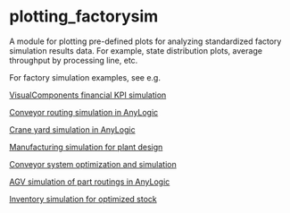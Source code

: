 # plotting_factorysim
A module for plotting pre-defined plots for analyzing standardized factory simulation results data. For example, state distribution plots, average throughput by processing line, etc.

For factory simulation examples, see e.g.


<a href="https://www.supplychaindataanalytics.com/visual-components-financial-kpi-simulation/">VisualComponents financial KPI simulation</a>


<a href="https://www.supplychaindataanalytics.com/conveyor-routing-simulation-in-anylogic/">Conveyor routing simulation in AnyLogic</a>


<a href="https://www.supplychaindataanalytics.com/crane-yard-simulation-in-anylogic/">Crane yard simulation in AnyLogic</a>


<a href="https://www.supplychaindataanalytics.com/manufacturing-simulation-for-plant-design/">Manufacturing simulation for plant design</a>


<a href="https://www.supplychaindataanalytics.com/conveyor-system-optimization-and-simulation/">Conveyor system optimization and simulation</a>


<a href="https://www.supplychaindataanalytics.com/agv-simulation-of-part-routings-in-anylogic/">AGV simulation of part routings in AnyLogic</a>


<a href="https://www.supplychaindataanalytics.com/inventory-simulation-for-optimized-stock/">Inventory simulation for optimized stock</a>
